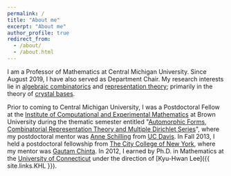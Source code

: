 ```yaml
---
permalink: /
title: "About me"
excerpt: "About me"
author_profile: true
redirect_from:
  - /about/
  - /about.html
---
```


I am a Professor of Mathematics at Central Michigan University.  Since August 2019, I have also served as Department Chair.  My research interests lie in [algebraic combinatorics](https://en.wikipedia.org/wiki/Algebraic_combinatorics) and [representation theory](https://en.wikipedia.org/wiki/Representation_theory); primarily in the theory of [crystal bases](https://en.wikipedia.org/wiki/Crystal_base).

Prior to coming to Central Michigan University, I was a Postdoctoral Fellow at the [Institute of Computational and Experimental Mathematics](https://icerm.brown.edu) at Brown University during the thematic semester entitled "[Automorphic Forms, Combinatorial Representation Theory and Multiple Dirichlet Series](https://icerm.brown.edu/programs/sp-s13/)", where my postdoctoral mentor was [Anne Schilling](https://www.math.ucdavis.edu/~anne/) from [UC Davis](https://www.math.ucdavis.edu).
In Fall 2013, I held a postdoctoral fellowship from [The City College of New York](https://math.sci.ccny.cuny.edu), where my mentor was [Gautam Chinta](https://chinta.ccny.cuny.edu).
In 2012, I earned by Ph.D. in Mathematics at the [University of Connecticut](https://math.uconn.edu) under the direction of [Kyu-Hwan Lee]({{ site.links.KHL }}).
